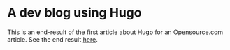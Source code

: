 # A dev blog using Hugo
This is an end-result of the first article about Hugo for an Opensource.com article. See the end result [here](https://m-czernek.github.io/awesome-blog/).
